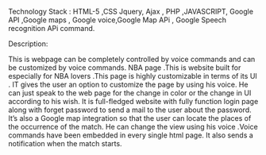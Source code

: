 Technology Stack :
HTML-5 ,CSS Jquery, Ajax , PHP ,JAVASCRIPT, Google API ,Google maps , Google voice,Google Map APi , Google Speech recognition APi
command.

Description:

This is webpage can be completely controlled by voice commands and can be customized by
voice commands. NBA page .This is website built for especially for NBA lovers .This page is
highly customizable in terms of its UI . IT gives the user an option to customize the page by
using his voice. He can just speak to the web page for the change in color or the change in UI
according to his wish. It is full-fledged website with fully function login page along with forget
password to send a mail to the user about the password. It’s also a Google map integration so
that the user can locate the places of the occurrence of the match. He can change the view
using his voice .Voice commands have been embedded in every single html page. It also sends a
notification when the match starts.
